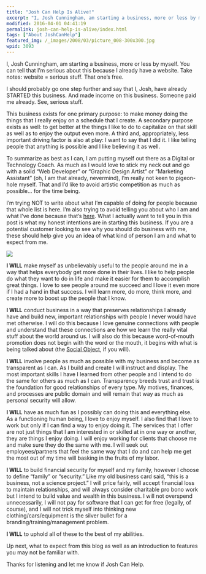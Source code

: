 ```yaml
---
title: "Josh Can Help Is Alive!"
excerpt: "I, Josh Cunningham, am starting a business, more or less by myself. You can tell that I’m serious about this because I already have a website. Take notes: website = serious stuff. That one’s free."
modified: 2016-04-01 04:41:19
permalink: josh-can-help-is-alive/index.html
tags: ["About JoshCanHelp"]
featured_img: /_images/2008/03/picture_008-300x300.jpg
wpid: 3093
---
```


I, Josh Cunningham, am starting a business, more or less by myself. You can tell that I’m serious about this because I already have a website. Take notes: website = serious stuff. That one’s free.

I should probably go one step further and say that I, Josh, have already STARTED this business. And made income on this business. Someone paid me already. See, serious stuff.

This business exists for one primary purpose: to make money doing the things that I really enjoy on a schedule that I create. A secondary purpose exists as well: to get better at the things I like to do to capitalize on that skill as well as to enjoy the output even more. A third and, appropriately, less important driving factor is also at play: I want to say that I did it. I like telling people that anything is possible and I like believing it as well.

To summarize as best as I can, I am putting myself out there as a Digital or Technology Coach. As much as I would love to stick my neck out and go with a solid “Web Developer” or “Graphic Design Artist” or “Marketing Assistant” (oh, I am that already, nevermind), I’m really not keen to pigeon-hole myself. That and I’d like to avoid artistic competition as much as possible… for the time being.

I’m trying NOT to write about what I’m capable of doing for people because that whole list is here. I’m also trying to avoid telling you about who I am and what I’ve done because that’s [here](/about). What I actually want to tell you in this post is what my honest intentions are in starting this business. If you are a potential customer looking to see why you should do business with me, these should help give you an idea of what kind of person I am and what to expect from me.

![](/_images/2008/03/picture_008.jpg)

**I WILL** make myself as unbelievably useful to the people around me in a way that helps everybody get more done in their lives. I like to help people do what they want to do in life and make it easier for them to accomplish great things. I love to see people around me succeed and I love it even more if I had a hand in that success. I will learn more, do more, think more, and create more to boost up the people that I know.

**I WILL** conduct business in a way that preserves relationships I already have and build new, important relationships with people I never would have met otherwise. I will do this because I love genuine connections with people and understand that these connections are how we learn the really vital stuff about the world around us. I will also do this because word-of-mouth promotion does not begin with the word or the mouth, it begins with what is being talked about (the [Social Object](https://www.gapingvoid.com/blog/2007/12/31/social-objects-for-beginners/), if you will).

**I WILL** involve people as much as possible with my business and become as transparent as I can. As I build and create I will instruct and display. The most important skills I have I learned from other people and I intend to do the same for others as much as I can. Transparency breeds trust and trust is the foundation for good relationships of every type. My motives, finances, and processes are public domain and will remain that way as much as personal security will allow.

**I WILL** have as much fun as I possibly can doing this and everything else. As a functioning human being, I love to enjoy myself. I also find that I love to work but only if I can find a way to enjoy doing it. The services that I offer are not just things that I am interested in or skilled at in one way or another, they are things I enjoy doing. I will enjoy working for clients that choose me and make sure they do the same with me. I will seek out employees/partners that feel the same way that I do and can help me get the most out of my time will basking in the fruits of my labor.

**I WILL** to build financial security for myself and my family, however I choose to define “family” or “security.” Like my old business card said, “this is a business, not a science project.” I will price fairly, will accept financial loss to maintain relationships, and will always consider charitable pro bono work but I intend to build value and wealth in this business. I will not overspend unnecessarily, I will not pay for software that I can get for free (legally, of course), and I will not trick myself into thinking new clothing/cars/equipment is the silver bullet for a branding/training/management problem.

**I WILL** to uphold all of these to the best of my abilities.

Up next, what to expect from this blog as well as an introduction to features you may not be familiar with.

Thanks for listening and let me know if Josh Can Help.
